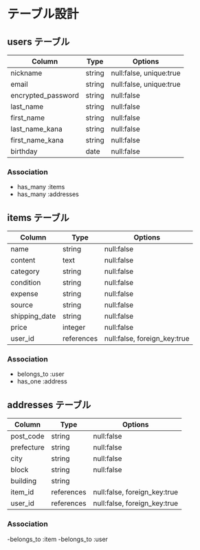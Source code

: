 # テーブル設計

## users テーブル

| Column             | Type   | Options                 |
| ------------------ | ------ | ----------------------- |
| nickname           | string | null:false, unique:true |
| email              | string | null:false, unique:true |
| encrypted_password | string | null:false              |
| last_name          | string | null:false              |
| first_name         | string | null:false              |
| last_name_kana     | string | null:false              |
| first_name_kana    | string | null:false              |
| birthday           | date   | null:false              |

### Association

- has_many :items
- has_many :addresses

## items テーブル

| Column        | Type       | Options                      |
| ------------- | ---------- | ---------------------------- |
| name          | string     | null:false                   |
| content       | text       | null:false                   |
| category      | string     | null:false                   |
| condition     | string     | null:false                   |
| expense       | string     | null:false                   |
| source        | string     | null:false                   |
| shipping_date | string     | null:false                   |
| price         | integer    | null:false                   |
| user_id       | references | null:false, foreign_key:true |

### Association

- belongs_to :user
- has_one :address

## addresses テーブル

| Column     | Type       | Options                      |
| ---------- | ---------- | ---------------------------- |
| post_code  | string     | null:false                   |
| prefecture | string     | null:false                   |
| city       | string     | null:false                   |
| block      | string     | null:false                   |
| building   | string     |                              |
| item_id    | references | null:false, foreign_key:true |
| user_id    | references | null:false, foreign_key:true |

### Association

-belongs_to :item
-belongs_to :user
